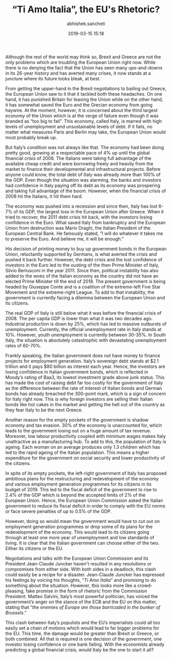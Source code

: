 ﻿---
layout: post
current: post
navigation: True
class: post-template

title: "“Ti Amo Italia”, the EU's Rhetoric?"
author: abhishek.sancheti
cover: Giuseppe_Conte.jpg
tags: economics
date: 2019-03-15 15:18
link: https://upload.wikimedia.org/wikipedia/commons/thumb/7/73/Giuseppe_Conte_%40_the_EP_%2846159376045%29.jpg/1024px-Giuseppe_Conte_%40_the_EP_%2846159376045%29.jpg
---
Although the rest of the world may think so, Brexit and Greece are not the only
problems which are troubling the European Union right now. While there is no
denying the fact that the Union has seen many ups-and-downs in its 26-year
history and has averted many crises, it now stands at a juncture where its
future looks bleak, at best.

From getting the upper-hand in the Brexit negotiations to bailing out Greece,
the European Union saw to it that it tackled both these headaches. On one hand,
it has punished Britain for leaving the Union while on the other hand, it has
somewhat saved the Euro and the Grecian economy from going haywire. At the
moment, however, it is concerned about the third largest economy of the Union
which is at the verge of failure even though it was branded as “too big to
fail”. This economy, called Italy, is marred with high levels of unemployment
and unsustainable levels of debt. If it fails, no matter what measures Paris and
Berlin may take, the European Union would most probably break up.

But Italy’s condition was not always like that. The economy had been doing
pretty good, growing at a respectable pace of 4% up until the global financial
crisis of 2008. The Italians were taking full advantage of the available cheap
credit and were borrowing freely and heavily from the market to finance their
developmental and infrastructural projects. Before anyone could know, the total
debt of Italy was already more than 100% of the GDP. Even though the situation
was alarming, the banks and investors had confidence in Italy paying off its
debt as its economy was prospering and taking full advantage of the boom.
However, when the financial crisis of 2008 hit the Italians, it hit them hard.

The economy was pushed into a recession and since then, Italy has lost 6-7% of
its GDP, the largest loss in the European Union after Greece. When it tried to
recover, the 2011 debt crisis hit back, with the investors losing confidence in
the Euro. What saved Italy from bankruptcy and the European Union from
destruction was Mario Draghi, the Italian President of the European Central
Bank. He famously stated, “I will do whatever it takes me to preserve the Euro.
And believe me, it will be enough.”

His decision of printing money to buy up government bonds in the European Union,
reluctantly supported by Germans, is what averted the crisis and pushed it back
further. However, the debt crisis and the lost confidence of investors in the
Euro led to the ousting of the then Prime Minister of Italy, Silvio Berlusconi
in the year 2011. Since then, political instability has also added to the woes
of the Italian economy as the country did not have an elected Prime Minister
till the end of 2018. The present government is being headed by Giuseppe Conte
and is a coalition of the extreme-left Five Star Movement and the extreme-right
League. To add to that instability, the government is currently facing a dilemma
between the European Union and its citizens.

The real GDP of Italy is still below what it was before the financial crisis of
2008. The per capita GDP is lower than what it was two decades ago. Industrial
production is down by 25%, which has led to massive outbursts of unemployment.
Currently, the official unemployment rate in Italy stands at 10%. However, youth
unemployment is currently between 30-35%. In South Italy, the situation is
absolutely catastrophic with devastating unemployment rates of 60-70%.

Frankly speaking, the Italian government does not have money to finance projects
for employment generation. Italy’s sovereign debt stands at \$2.1 trillion and
it pays \$80 billion as interest each year. Hence, the investors are losing
confidence in Italian government bonds, which is reflected in Moody’s rating of
Baa3, its lowest investment grade above junk status. This has made the cost of
raising debt far too costly for the government of Italy as the difference
between the rate of interest of Italian bonds and German bonds has already
breached the 300-point mark, which is a sign of concern for Italy right now.
This is why foreign investors are selling their Italian bonds like hot cakes in
the market and getting the hell out of the country as they fear Italy to be the
next Greece.

Another reason for the empty pockets of the government is shadow economy and tax
evasion. 30% of the economy is unaccounted for, which leads to the government
losing out on a huge amount of tax revenue. Moreover, low labour productivity
coupled with minimum wages makes Italy unattractive as a manufacturing hub. To
add to this, the population of Italy is ageing. Each woman on an average
produces only 1.3 children which has led to the rapid ageing of the Italian
population. This means a higher expenditure for the government on social
security and lower productivity of the citizens.

In spite of its empty pockets, the left-right government of Italy has proposed
ambitious plans for the restructuring and redevelopment of the economy and
various employment generation programmes for its citizens in its budget of 2019.
This led to the fiscal deficit of the government to rise to 2.4% of the GDP
which is beyond the accepted limits of 2% of the European Union. Hence, the
European Union Commission asked the Italian government to reduce its fiscal
deficit in order to comply with the EU norms or face severe penalties of up to
0.5% of the GDP.

However, doing so would mean the government would have to cut out on employment
generation programmes or drop some of its plans for the redevelopment of the
economy. This would lead to its citizens going through at least one more year of
unemployment and low standards of living. It is clear that the Italian
government can choose either of the two. Either its citizens or the EU.

Negotiations and talks with the European Union Commission and its President
Jean-Claude Juncker haven't resulted in any resolutions or compromises from
either side. With both sides in a deadlock, this clash could easily be a recipe
for a disaster. Jean-Claude Juncker has expressed his feelings by voicing his
thoughts, “*Ti Amo Italia*” and promising to do something about the situation.
However, this looks more like a crowd-pleasing, fake promise in the form of
rhetoric from the Commission President. Matteo Salvini, Italy’s most powerful
politician, has voiced the government’s anger on the stance of the ECB and the
EU on this matter, stating that “*the enemies of Europe are those barricaded in
the bunker of Brussels*.”

This clash between Italy’s populists and the EU’s imperialists could all too
easily set a chain of motions which would lead to far bigger problems for the
EU. This time, the damage would be greater than Brexit or Greece, or both
combined. All that is required is one decision of the government, one investor
losing confidence or one bank failing. With the economists already predicting a
global financial crisis, would Italy be the one to start it all?
